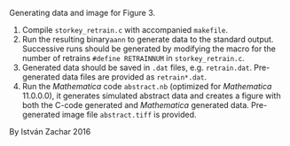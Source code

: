 Generating data and image for Figure 3.

1. Compile `storkey_retrain.c` with accompanied `makefile`.
2. Run the resulting  binary`aann` to generate data to the standard output.
   Successive runs should be generated by modifying the macro for the number of retrains `#define RETRAINNUM` in `storkey_retrain.c`.
3. Generated data should be saved in `.dat` files, e.g. `retrain.dat`. Pre-generated data files are provided as `retrain*.dat`.
5. Run the *Mathematica* code `abstract.nb` (optimized for *Mathematica* 11.0.0.0),
   it generates simulated abstract data and creates a figure with both the C-code generated and *Mathematica* generated data. Pre-generated image file `abstract.tiff` is provided.

By István Zachar
2016
